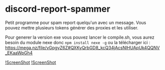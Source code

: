 # discord-report-spammer
Petit programme pour spam report quelqu'un avec un message.
Vous pouvez mettre plusieurs tokens générer des proxies et les utiliser.

Pour generer la version exe vous pouvez lancer le compile.sh, vous aurez besoin du module nexe donc `npm install nexe -g`
ou la télécharger ici : https://mega.nz/file/vGpgyZ6Z#QXKyQrbGD8_kcQ34jAcsNlHUApUk4QQNV_EKaaWpGh4

[!ScreenShot](https://cdn.discordapp.com/attachments/801973613758119976/806566688283295794/Capture.PNG)
[!ScreenShot](https://cdn.discordapp.com/attachments/801973613758119976/806566979783622696/Capture.PNG)
